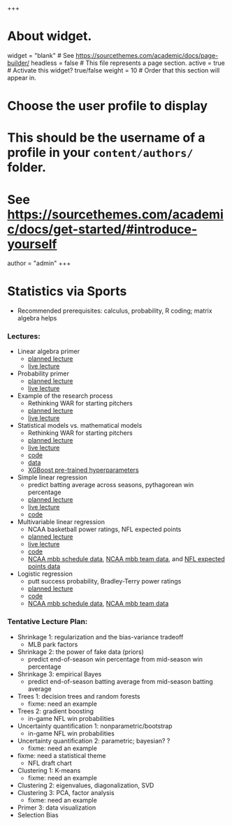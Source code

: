 +++
# About widget.
widget = "blank"  # See https://sourcethemes.com/academic/docs/page-builder/
headless = false  # This file represents a page section.
active = true  # Activate this widget? true/false
weight = 10  # Order that this section will appear in.

# Choose the user profile to display
# This should be the username of a profile in your `content/authors/` folder.
# See https://sourcethemes.com/academic/docs/get-started/#introduce-yourself
author = "admin"
+++

# Statistics via Sports

* Recommended prerequisites: calculus, probability, R coding; matrix algebra helps

### Lectures:
* Linear algebra primer
    * [planned lecture](/pdf/lab/planned_lectures_2023/linear_algebra_primer.pdf)
    * [live lecture](/pdf/lab/live_lectures_2023/linear_algebra_primer.pdf)
* Probability primer
    * [planned lecture](/pdf/lab/planned_lectures_2023/probability_primer.pdf)
    * [live lecture](/pdf/lab/live_lectures_2023/probability_primer.pdf)
* Example of the research process
    * Rethinking WAR for starting pitchers
    * [planned lecture](/pdf/lab/planned_lectures_2023/example_of_the_research_process.pdf)
    * [live lecture](/pdf/lab/live_lectures_2023/example_of_the_research_process.pdf)
* Statistical models vs. mathematical models
    * Rethinking WAR for starting pitchers
    * [planned lecture](/pdf/lab/planned_lectures_2023/mathematical_vs_statistical_models.pdf)
    * [live lecture](/pdf/lab/live_lectures_2023/mathematical_vs_statistical_models.pdf)
    * [code](/pdf/lab/code/fitting_f_grid.R)
    * [data](/pdf/lab/code/data/df_f_grid.csv)
    * [XGBoost pre-trained hyperparameters](/pdf/lab/code/data/xgb_f_grid_params.yaml)
* Simple linear regression
    * predict batting average across seasons, pythagorean win percentage
    * [planned lecture](/pdf/lab/planned_lectures_2023/simple_linear_regression.pdf)
    * [live lecture]()
    * [code](/pdf/lab/code/simple_linear_regression.R)
* Multivariable linear regression
    * NCAA basketball power ratings, NFL expected points 
    * [planned lecture](/pdf/lab/planned_lectures_2023/multivariable_linear_regression.pdf)
    * [live lecture]()
    * [code](/pdf/lab/code/multivariable_linear_regression.R)
    * [NCAA mbb schedule data](/pdf/lab/code/data/MRegularSeasonCompactResults.csv), [NCAA mbb team data](/pdf/lab/code/data/MTeams.csv), and [NFL expected points data](/pdf/lab/code/data/data_ep_2015_2019.csv)
* Logistic regression
    * putt success probability, Bradley-Terry power ratings
    * [planned lecture](/pdf/lab/planned_lectures_2023/logistic_regression.pdf)
    * [code](/pdf/lab/code/logistic_regression.R)
    * [NCAA mbb schedule data](/pdf/lab/code/data/MRegularSeasonCompactResults.csv), [NCAA mbb team data](/pdf/lab/code/data/MTeams.csv)

### Tentative Lecture Plan: 
* Shrinkage 1: regularization and the bias-variance tradeoff
    * MLB park factors
* Shrinkage 2: the power of fake data (priors)
    * predict end-of-season win percentage from mid-season win percentage
* Shrinkage 3: empirical Bayes
    * predict end-of-season batting average from mid-season batting average
* Trees 1: decision trees and random forests
    * fixme: need an example
* Trees 2: gradient boosting
    * in-game NFL win probabilities
* Uncertainty quantification 1: nonparametric/bootstrap
    * in-game NFL win probabilities
* Uncertainty quantification 2: parametric;  bayesian? ?
    * fixme: need an example
* fixme: need a statistical theme
    * NFL draft chart 
* Clustering 1: K-means 
    * fixme: need an example
* Clustering 2: eigenvalues, diagonalization, SVD
* Clustering 3: PCA, factor analysis
    * fixme: need an example
* Primer 3: data visualization
* Selection Bias







